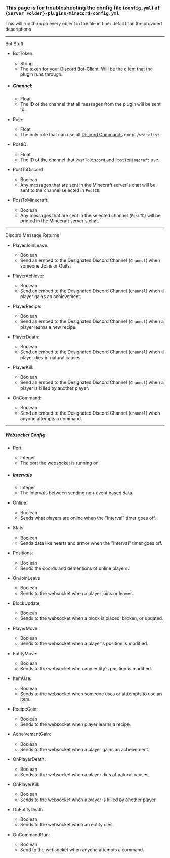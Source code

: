 ### This page is for troubleshooting the config file (`config.yml`) at `{Server Folder}/plugins/MineCord/config.yml`

This will run through every object in the file in finer detail than the provided descriptions

___

Bot Stuff

- BotToken:
  - String
  - The token for your Discord Bot-Client. Will be the client that the plugin runs through.

- ##### Channel:
  - Float
  - The ID of the channel that all messages from the plugin will be sent to.

- Role:
  - Float
  - The only role that can use all [Discord Commands](https://github.com/SleepyHead707/MineCord/blob/main/README.md) exept `/whitelist`.

- PostID: 
  - Float
  - The ID of the channel that `PostToDiscord` and `PostToMinecraft` use.

- PostToDiscord: 
  - Boolean
  - Any messages that are sent in the Minecraft server's chat will be sent to the channel selected in `PostID`.

- PostToMinecraft: 
  - Boolean
  - Any messages that are sent in the selected channel (`PostID`) will be printed in the Minecraft server's chat.

___

Discord Message Returns

- PlayerJoinLeave:
  - Boolean
  - Send an embed to the Designated Discord Channel (`Channel`) when someone Joins or Quits.

- PlayerAchieve:
  - Boolean
  - Send an embed to the Designated Discord Channel (`Channel`) when a player gains an achievement.

- PlayerRecipe:
  - Boolean
  - Send an embed to the Designated Discord Channel (`Channel`) when a player learns a new recipe.

- PlayerDeath:
  - Boolean
  - Send an embed to the Designated Discord Channel (`Channel`) when a player dies of natural causes.

- PlayerKill:
  - Boolean
  - Send an embed to the Designated Discord Channel (`Channel`) when a player is killed by another player.

- OnCommand:
  - Boolean
  - Send an embed to the Designated Discord Channel (`Channel`) when anyone attempts a command.

___

##### Websocket Config

- Port
  - Integer
  - The port the websocket is running on.

- ##### Intervals
  - Integer
  - The intervals between sending non-event based data.

- Online
  - Boolean
  - Sends what players are online when the "Interval" timer goes off.

- Stats
  - Boolean
  - Sends data like hearts and armor when the "Interval" timer goes off. 

- Positions:
  - Boolean
  - Sends the coords and dementions of online players.

- OnJoinLeave
  - Boolean
  - Sends to the websocket when a player joins or leaves.

- BlockUpdate:
  - Boolean
  - Sends to the websocket when a block is placed, broken, or updated.

- PlayerMove:
  - Boolean
  - Sends to the websocket when a player's position is modified.

- EntityMove:
  - Boolean
  - Sends to the websocket when any entity's position is modified.

- ItemUse:
  - Boolean
  - Sends to the websocket when someone uses or atttempts to use an item.

- RecipeGain:
  - Boolean
  - Sends to the websocket when player learns a recipe.

- AcheivementGain:
  - Boolean
  - Sends to the websocket when a player gains an acheivement.

- OnPlayerDeath:
  - Boolean
  - Sends to the websocket when a player dies of natural causes.

- OnPlayerKill:
  - Boolean
  - Sends to the websocket when a player is killed by another player.

- OnEntityDeath:
  - Boolean
  - Sends to the websocket when an entity dies.

- OnCommandRun:
  - Boolean
  - Send to the websocket when anyone attempts a command.
